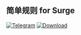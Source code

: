 ## 简单规则 for Surge
[![Telegram](https://img.shields.io/badge/Telegram-Channel-33A8E3)](https://t.me/jiandanyuan)
[![Download](https://img.shields.io/badge/Download-File-33A8E3)](https://raw.githubusercontent.com/66788zzz/surge/refs/heads/main/简单规则.conf)
